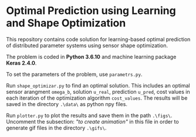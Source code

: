 # Optimal Prediction using Learning and Shape Optimization

This repository contains code solution for learning-based optimal prediction of distributed parameter systems using sensor shape optimization.

The problem is coded in **Python 3.6.10** and machine learning package **Keras 2.4.0**.

To set the parameters of the problem, use `parametrs.py`. 

Run `shape_optimizar.py` to find an optimal solution. This includes an optimal sensor arangment `omega_b`, solution `u_real`, prediction `u_pred`, cost values in each iteration of the optimization algorithm `cost_values`. The results will be saved in the directory `.\data\` as python npy files.

Run `plotter.py` to plot the results and save them in the path `.\figs\`. Uncomment the subsection: *"to create animation"* in this file in order to generate gif files in the directory `.\gifs\`. 
